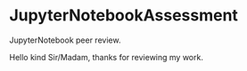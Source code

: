 # JupyterNotebookAssessment
JupyterNotebook peer review.

  Hello kind Sir/Madam, thanks for reviewing my work. 
